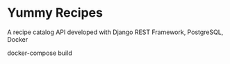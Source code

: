 # Yummy Recipes
A recipe catalog API developed with Django REST Framework, PostgreSQL, Docker  

docker-compose build
